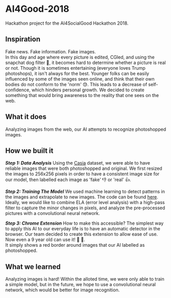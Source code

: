 # AI4Good-2018
Hackathon project for the AI4SocialGood Hackathon 2018.

## Inspiration
Fake news. Fake information. Fake images.<br />
In this day and age where every picture is edited, CGIed, and using the snapchat dog filter :dog:, it becomes hard to determine whether a picture is real or not. Though it is sometimes entertaining (everyone loves Trump photoshops), it isn't always for the best.
Younger folks can be easily influenced by some of the images seen online, and think that their own bodies do not conform to the 'norm' :sweat:. This leads to a decrease of self-confidence, which hinders personal growth. We decided to create something that would bring awareness to the reality that one sees on the web.

## What it does
Analyzing images from the web, our AI attempts to recognize photoshopped images.

## How we built it
***Step 1: Data Analysis*** Using the [Casia](http://forensics.idealtest.org/casiav2/) dataset, we were able to have reliable images that were both photoshopped and original. We first resized the images to 256x256 pixels in order to have a consistent image size for our model, then labelled each image as 'fake' :thumbsdown: or 'real' :thumbsup:.

***Step 2: Training The Model*** We used machine learning to detect patterns in the images and extrapolate to new images. The code can be found [here](https://drive.google.com/file/d/1IZt6MbhnAaZlx4ufcjFvcsSYnUDagWvG/view?usp=sharing). Ideally, we would like to combine ELA (error level analysis) with a high-pass filter to capture the minor changes in pixels, and analyze the pre-processed pictures with a convolutional neural network.

***Step 3: Chrome Extension*** How to make this accessible? The simplest way to apply this AI to our everyday life is to have an automatic detector in the browser. Our team decided to create this extension to allow ease of use. Now even a 9 year old can use it! :girl: :boy:.<br />
It simply shows a red border around images that our AI labelled as photoshopped.

## What we learned
Analyzing images is hard! Within the alloted time, we were only able to train a simple model, but in the future, we hope to use a convolutional neural network, which would be better for image recognition.
